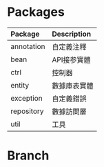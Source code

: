 # Packages
|Package                              | Description                               |
|:------------------------------------|:------------------------------------|
|annotation                              |自定義注釋|
|bean | API接参實體|
|ctrl | 控制器|
|entity | 數據庫表實體|
|exception | 自定義錯誤|
|repository| 數據訪問層|
|util | 工具|
# Branch